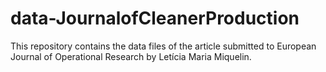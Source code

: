 # data-JournalofCleanerProduction
This repository contains the data files of the article submitted to European Journal of Operational Research by Letícia Maria Miquelin.
